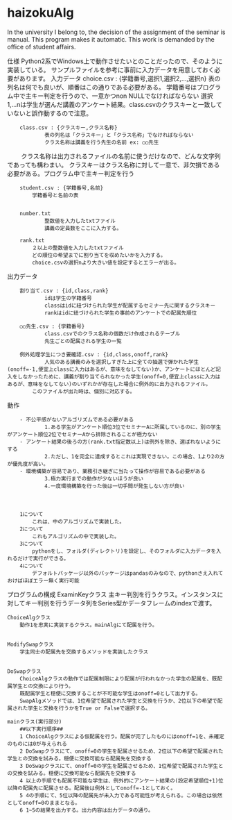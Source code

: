 # haizokuAlg
In the university I belong to, the decision of the assignment of the seminar is manual. This program makes it  automatic. This work is demanded by the office of student affairs.


仕様
Python2系でWindows上で動作させたいとのことだったので、そのように実装している。
サンプルファイルを参考に事前に入力データを用意しておく必要があります。
入力データ
  		choice.csv : {学籍番号,選択1,選択2,...,選択n}
    			表の列名は何でも良いが、順番はこの通りである必要がある。
   			 学籍番号はプログラム中で主キー判定を行うので、一意かつnon NULLでなければならない
    			選択1,...nは学生が選んだ講義のアンケート結果。class.csvのクラスキーと一致していないと誤作動するので注意。
  
		class.csv : {クラスキー,クラス名称}
    			表の列名は「クラスキー」と「クラス名称」でなければならない
    			クラス名称は講義を行う先生の名前 ex: ○○先生
　　 			クラス名称は出力されるファイルの名前に使うだけなので、どんな文字列であっても構わまい。
    			クラスキーはクラス名称に対して一意で、非欠損である必要がある。プログラム中で主キー判定を行う

		student.csv : {学籍番号,名前}
			学籍番号と名前の表		


		number.txt
    			整数値を入力したtxtファイル
    			講義の定員数をここに入力する。

		rank.txt
			２以上の整数値を入力したtxtファイル
			どの順位の希望までに割り当てを収めたいかを入力する。
			choice.csvの選択nより大きい値を設定するとエラーが出る。

出力データ

		割り当て.csv : {id,class,rank}
    			idは学生の学籍番号
    			classはidに紐づけられた学生が配属するセミナー先に関するクラスキー
    			rankはidに紐づけられた学生の事前のアンケートでの配属先順位

		○○先生.csv : {学籍番号}
    			class.csvでのクラス名称の個数だけ作成されるテーブル
    			先生ごとの配属される学生の一覧

		例外処理学生につき要確認.csv : {id,class,onoff,rank}
    			人気のある講義のみを選択しすぎた上に全ての抽選で弾かれた学生(onoff=-1,便宜上classに入力はあるが、意味をなしてない)か、アンケートにほとんど記入をしなかったために、講義が割り当てられなかった学生(onoff=0,便宜上classに入力はあるが、意味をなしてない)のいずれかが存在した場合に例外的に出力されるファイル。
			このファイルが出た時は、個別に対応する。


    
    
動作

		- 不公平感がないアルゴリズムである必要がある
    			1.ある学生がアンケート順位3位でセミナーAに所属しているのに、別の学生がアンケート順位2位でセミナーAから排除されることが極力ない
		- アンケート結果の後ろの方(rank.txt指定数以上)は例外を除き、選ばれないようにする
    			2.ただし、1を完全に達成するとこれは実現できない。この場合、1より2の方が優先度が高い。
  		- 環境構築が容易であり、業務引き継ぎに当たって操作が容易である必要がある
    			3.極力実行までの動作が少ないほうが良い
    			4.一度環境構築を行った後は一切手間が発生しない方が良い
			
　		
  
		1について
			これは、中のアルゴリズムで実装した。
		2について
			これもアルゴリズムの中で実装した。
		3について
			pythonをし、フォルダ(ディレクトリ)を設定し、そのフォルダに入力データを入れるだけで実行ができる。
		4について
			デフォルトパッケージ以外のパッケージはpandasのみなので、pythonさえ入れておけばほぼエラー無く実行可能
    
    
    
プログラムの構成
	ExaminKeyクラス
		主キー判別を行うクラス。インスタンスに対してキー判別を行うデータ列をSeries型かデータフレームのindexで渡す。

	ChoiceAlgクラス
		動作1を忠実に実装するクラス。mainAlgにて配属を行う。


	ModifySwapクラス
		学生同士の配属先を交換するメソッドを実装したクラス


	DoSwapクラス
		ChoiceAlgクラスの動作では配属制限により配属が行われなかった学生の配属を、既配属学生との交換により行う。
		既配属学生と穏便に交換することが不可能な学生はonoff=0として出力する。
		SwapAlgメソッドでは、1位希望で配属された学生と交換を行うか、2位以下の希望で配属された学生と交換を行うかをTrue or Falseで選択する。

	mainクラス(実行部分)
		##以下実行順序##
		1 ChoiceAlgクラスによる仮配属を行う。配属が完了したものにはonoff=1を、未確定のものには0が与えられる
		2 DoSwapクラスにて、onoff=0の学生を配属させるため、2位以下の希望で配属された学生との交換を試みる。穏便に交換可能なら配属先を交換する
		3 DoSwapクラスにて、onoff=0の学生を配属させるため、1位希望で配属された学生との交換を試みる。穏便に交換可能なら配属先を交換する
		4 以上の手順でも配属不可能な学生は、例外的にアンケート結果の(設定希望順位+1)位以降の配属先に配属させる。配属後は例外としてonoff=-1としておく。
		5 4の手順にて、5位以降の配属先が未入力である可能性が考えられる。この場合は依然としてonoff=0のままとなる。
		6 1~5の結果を出力する。出力内容は出力データの通り。
